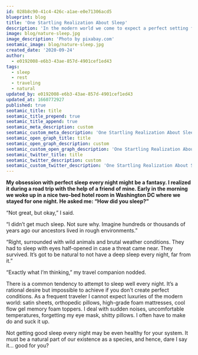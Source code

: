 ```yaml
---
id: 028b8c90-41c4-426c-a1ae-e0e71306acd5
blueprint: blog
title: 'One Startling Realization About Sleep'
description: 'In the modern world we come to expect a perfect setting for sleep every night. I realized it was a pipe dream all along.'
image: blog/nature-sleep.jpg
image_description: 'Photo by pixabay.com'
seotamic_image: blog/nature-sleep.jpg
created_date: '2020-09-24'
author:
  - e0192008-e6b3-43ae-857d-4901cef1ed43
tags:
  - sleep
  - rest
  - traveling
  - natural
updated_by: e0192008-e6b3-43ae-857d-4901cef1ed43
updated_at: 1660772927
published: true
seotamic_title: title
seotamic_title_prepend: true
seotamic_title_append: true
seotamic_meta_description: custom
seotamic_custom_meta_description: 'One Startling Realization About Sleep'
seotamic_open_graph_title: title
seotamic_open_graph_description: custom
seotamic_custom_open_graph_description: 'One Startling Realization About Sleep'
seotamic_twitter_title: title
seotamic_twitter_description: custom
seotamic_custom_twitter_description: 'One Startling Realization About Sleep'
---
```

**My obsession with perfect sleep every night might be a fantasy. I realized it during a road trip with the help of a friend of mine. Early in the morning we woke up in a nice two-bed hotel room in Washington DC where we stayed for one night. He asked me: “How did you sleep?”**

“Not great, but okay,” I said.

“I didn’t get much sleep. Not sure why. Imagine hundreds or thousands of years ago our ancestors lived in rough environments.”

“Right, surrounded with wild animals and brutal weather conditions. They had to sleep with eyes half-opened in case a threat came near. They survived. It’s got to be natural to not have a deep sleep every night, far from it.”

“Exactly what I’m thinking,” my travel companion nodded.

There is a common tendency to attempt to sleep well every night. It’s a rational desire but impossible to achieve if you don't create perfect conditions. As a frequent traveler I cannot expect luxuries of the modern world: satin sheets, orthopedic pillows, high-grade foam mattresses, cool flow gel memory foam toppers. I deal with sudden noises, uncomfortable temperatures, forgetting my eye mask, shitty pillows. I often have to make do and suck it up.

Not getting good sleep every night may be even healthy for your system. It must be a natural part of our existence as a species, and hence, dare I say it… good for you?
